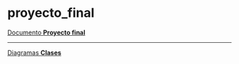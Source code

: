 # proyecto_final
<a href="https://docs.google.com/document/d/1UW6lI7u-Pxj3DjU5U0pqejkujyR180D3ecY0jsYmKDY/edit?usp=sharing" target="_blank">
  Documento <strong>Proyecto final</strong>
</a>
<hr/>
<a href="https://lucid.app/lucidchart/4756e1e0-4336-4ecb-bb14-78affa848172/edit?invitationId=inv_f134ed6c-95b0-45df-b560-a320ce7fcfde" target="_blank">
  Diagramas <strong>Clases</strong>
</a>


